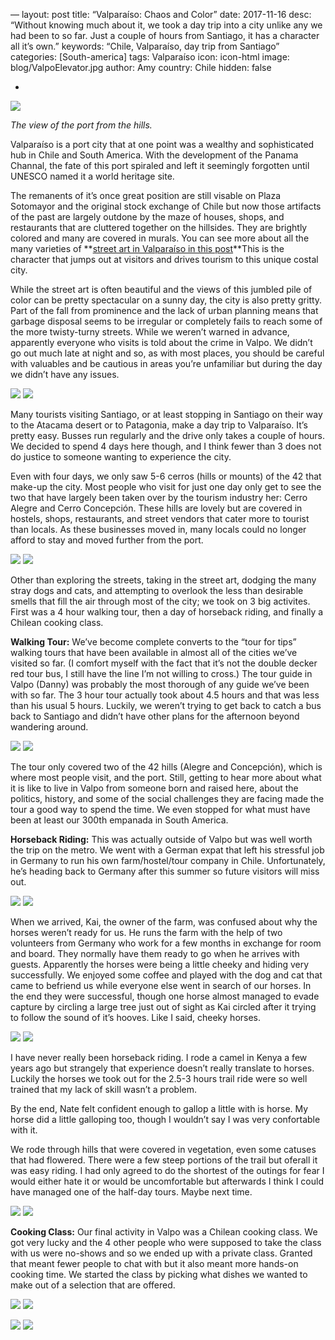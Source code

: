 —
layout: post
title: “Valparaíso: Chaos and Color”
date: 2017-11-16
desc: “Without knowing much about it, we took a day trip into a city unlike any we had been to so far. Just a couple of hours from Santiago, it has a character all it’s own.”
keywords: “Chile, Valparaíso, day trip from Santiago”
categories: [South-america]
tags: Valparaíso
icon: icon-html
image: blog/ValpoElevator.jpg
author: Amy
country: Chile
hidden: false

-

<div style=“text-align: center;”><a href=“/static/assets/img/blog/ValpoScene.jpg” target=“_blank”><img src=“/static/assets/img/blog/ValpoScene.jpg” style=“max-width: calc(100% - 20px);”></a><p><i>The view of the port from the hills.</i></p></div><p></p> 

Valparaíso is a port city that at one point was a wealthy and sophisticated hub in Chile and South America. With the development of the Panama Channal, the fate of this port spiraled and left it seemingly forgotten until UNESCO named it a world heritage site. 

The remanents of it’s once great position are still visable on Plaza Sotomayor and the original stock exchange of Chile but now those artifacts of the past are largely outdone by the maze of houses, shops, and restaurants that are cluttered together on the hillsides. They are brightly colored and many are covered in murals. You can see more about all the many varieties of **[street art in Valparaíso in this post](www.awellchartedpath.com/blog/Valpo)**This is the character that jumps out at visitors and drives tourism to this unique costal city. 

While the street art is often beautiful and the views of this jumbled pile of color can be pretty spectacular on a sunny day, the city is also pretty gritty. Part of the fall from prominence and the lack of urban planning means that garbage disposal seems to be irregular or completely fails to reach some of the more twisty-turny streets. While we weren’t warned in advance, apparently everyone who visits is told about the crime in Valpo. We didn’t go out much late at night and so, as with most places, you should be careful with valuables and be cautious in areas you’re unfamiliar but during the day we didn’t have any issues. 

<div style=“text-align: center; max-width: calc(100% - 20px);”><a href=“/static/assets/img/blog/ValpoElevator.jpg” target=“_blank”><img src=“/static/assets/img/blog/ValpoElevator.jpg” width=“45%”></a> <a href=“/static/assets/img/blog/ValpoPort.jpg” target=“_blank”><img src=“/static/assets/img/blog/ValpoPort.jpg” width=“45%”></a></div><p></p>

Many tourists visiting Santiago, or at least stopping in Santiago on their way to the Atacama desert or to Patagonia, make a day trip to Valparaíso. It’s pretty easy. Busses run regularly and the drive only takes a couple of hours. We decided to spend 4 days here though, and I think fewer than 3 does not do justice to someone wanting to experience the city. 

Even with four days, we only saw 5-6 cerros (hills or mounts) of the 42 that make-up the city. Most people who visit for just one day only get to see the two that have largely been taken over by the tourism industry her: Cerro Alegre and Cerro Concepción. These hills are lovely but are covered in hostels, shops, restaurants, and street vendors that cater more to tourist than locals. As these businesses moved in, many locals could no longer afford to stay and moved further from the port. 

<div style=“text-align: center; max-width: calc(100% - 20px);”><a href=“/static/assets/img/blog/ValpoAlley.jpg” target=“_blank”><img src=“/static/assets/img/blog/ValpoAlley.jpg” width=“45%”></a> <a href=“/static/assets/img/blog/ValpoQueenVic.jpg” target=“_blank”><img src=“/static/assets/img/blog/ValpoQueenVic.jpg” width=“45%”></a></div><p></p>

Other than exploring the streets, taking in the street art, dodging the many stray dogs and cats, and attempting to overlook the less than desirable smells that fill the air through most of the city; we took on 3 big activites. First was a 4 hour walking tour, then a day of horseback riding, and finally a Chilean cooking class. 

**Walking Tour:** We’ve become complete converts to the “tour for tips” walking tours that have been available in almost all of the cities we’ve visited so far. (I comfort myself with the fact that it’s not the double decker red tour bus, I still have the line I’m not willing to cross.) The tour guide in Valpo (Danny) was probably the most thorough of any guide we’ve been with so far. The 3 hour tour actually took about 4.5 hours and that was less than his usual 5 hours. Luckily, we weren’t trying to get back to catch a bus back to Santiago and didn’t have other plans for the afternoon beyond wandering around. 

<div style=“text-align: center; max-width: calc(100% - 20px);”><a href=“/static/assets/img/blog/ValpoAlley.jpg” target=“_blank”><img src=“/static/assets/img/blog/ValpoAlley.jpg” width=“45%”></a> <a href=“/static/assets/img/blog/ValpoQueenVic.jpg” target=“_blank”><img src=“/static/assets/img/blog/ValpoQueenVic.jpg” width=“45%”></a></div><p></p>

The tour only covered two of the 42 hills (Alegre and Concepción), which is where most people visit, and the port. Still, getting to hear more about what it is like to live in Valpo from someone born and raised here, about the politics, history, and some of the social challenges they are facing made the tour a good way to spend the time. We even stopped for what must have been at least our 300th empanada in South America.  

**Horseback Riding:** This was actually outside of Valpo but was well worth the trip on the metro. We went with a German expat that left his stressful job in Germany to run his own farm/hostel/tour company in Chile. Unfortunately, he’s heading back to Germany after this summer so future visitors will miss out. 

<div style=“text-align: center; max-width: calc(100% - 20px);”><a href=“/static/assets/img/blog/ValpoAlley.jpg” target=“_blank”><img src=“/static/assets/img/blog/ValpoAlley.jpg” width=“45%”></a> <a href=“/static/assets/img/blog/ValpoQueenVic.jpg” target=“_blank”><img src=“/static/assets/img/blog/ValpoQueenVic.jpg” width=“45%”></a></div><p></p>

When we arrived, Kai, the owner of the farm, was confused about why the horses weren’t ready for us. He runs the farm with the help of two volunteers from Germany who work for a few months in exchange for room and board. They normally have them ready to go when he arrives with guests. Apparently the horses were being a little cheeky and hiding very successfully. We enjoyed some coffee and played with the dog and cat that came to befriend us while everyone else went in search of our horses. In the end they were successful, though one horse almost managed to evade capture by circling a large tree just out of sight as Kai circled after it trying to follow the sound of it’s hooves. Like I said, cheeky horses. 

<div style=“text-align: center; max-width: calc(100% - 20px);”><a href=“/static/assets/img/blog/ValpoAlley.jpg” target=“_blank”><img src=“/static/assets/img/blog/ValpoAlley.jpg” width=“45%”></a> <a href=“/static/assets/img/blog/ValpoQueenVic.jpg” target=“_blank”><img src=“/static/assets/img/blog/ValpoQueenVic.jpg” width=“45%”></a></div><p></p>

I have never really been horseback riding. I rode a camel in Kenya a few years ago but strangely that experience doesn’t really translate to horses. Luckily the horses we took out for the 2.5-3 hours trail ride were so well trained that my lack of skill wasn’t a problem. 

By the end, Nate felt confident enough to gallop a little with is horse. My horse did a little galloping too, though I wouldn’t say I was very confortable with it. 

We rode through hills that were covered in vegetation, even some catuses that had flowered. There were a few steep portions of the trail but oferall it was easy riding. I had only agreed to do the shortest of the outings for fear I would either hate it or would be uncomfortable but afterwards I think I could have managed one of the half-day tours. Maybe next time.  

<div style=“text-align: center; max-width: calc(100% - 20px);”><a href=“/static/assets/img/blog/ValpoAlley.jpg” target=“_blank”><img src=“/static/assets/img/blog/ValpoAlley.jpg” width=“45%”></a> <a href=“/static/assets/img/blog/ValpoQueenVic.jpg” target=“_blank”><img src=“/static/assets/img/blog/ValpoQueenVic.jpg” width=“45%”></a></div><p></p>

**Cooking Class:** Our final activity in Valpo was a Chilean cooking class. We got very lucky and the 4 other people who were supposed to take the class with us were no-shows and so we ended up with a private class. Granted that meant fewer people to chat with but it also meant more hands-on cooking time. We started the class by picking what dishes we wanted to make out of a selection that are offered. 

<div style=“text-align: center; max-width: calc(100% - 20px);”><a href=“/static/assets/img/blog/ValpoMarket.jpg” target=“_blank”><img src=“/static/assets/img/blog/ValpoMarket.jpg” width=“45%”></a> <a href=“/static/assets/img/blog/ValpoVeg.jpg” target=“_blank”><img src=“/static/assets/img/blog/ValpoVeg.jpg” width=“45%”></a></div><p></p>




<div style=“text-align: center; max-width: calc(100% - 20px);”><a href=“/static/assets/img/blog/ValpoEmpanada.jpg” target=“_blank”><img src=“/static/assets/img/blog/ValpoEmpanada.jpg” width=“45%”></a> <a href=“/static/assets/img/blog/ValpoCeviche.jpg” target=“_blank”><img src=“/static/assets/img/blog/ValpoCeviche.jpg” width=“45%”></a></div><p></p>

